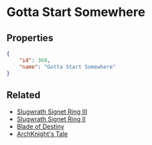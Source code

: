 # Gotta Start Somewhere

<no description available>

## Properties

```json
{
    "id": 368,
    "name": "Gotta Start Somewhere"
}
```

## Related

- [Slugwrath Signet Ring III](../items/20976-slugwrath-signet-ring-iii.md)
- [Slugwrath Signet Ring II](../items/20975-slugwrath-signet-ring-ii.md)
- [Blade of Destiny](../items/20980-blade-of-destiny.md)
- [ArchKnight's Tale](../items/20979-archknight-s-tale.md)

